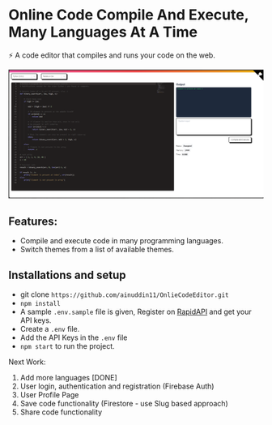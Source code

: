 # Online Code Compile And Execute, Many Languages At A Time

⚡️ A code editor that compiles and runs your code on the web.

<img src="https://github.com/ainuddin11/OnlieCodeEditor/blob/main/demo.png" />

## Features:

- Compile and execute code in many programming languages.
- Switch themes from a list of available themes.

## Installations and setup

- git clone `https://github.com/ainuddin11/OnlieCodeEditor.git`
- `npm install`
- A sample `.env.sample` file is given, Register on <a href="https://rapidapi.com/judge0-official/api/judge0-ce/pricing" target="__blank">RapidAPI</a> and get your API keys.
- Create a `.env` file.
- Add the API Keys in the `.env` file
- `npm start` to run the project.

Next Work:

1. Add more languages [DONE]
2. User login, authentication and registration (Firebase Auth)
3. User Profile Page
4. Save code functionality (Firestore - use Slug based approach)
5. Share code functionality
